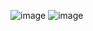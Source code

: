 ![image](https://user-images.githubusercontent.com/64565005/200440910-30fbce0b-ff47-4ddc-8986-deeb186d12ce.png)
![image](https://user-images.githubusercontent.com/64565005/200440931-1161c56b-baa5-4084-b5da-47d1ea37aec0.png)
